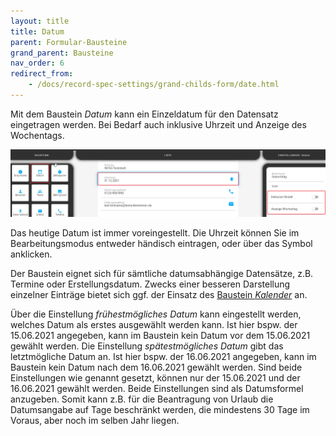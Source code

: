 ```yaml
---
layout: title
title: Datum
parent: Formular-Bausteine
grand_parent: Bausteine
nav_order: 6
redirect_from:
    - /docs/record-spec-settings/grand-childs-form/date.html
---
```


Mit dem Baustein _Datum_ kann ein Einzeldatum für den Datensatz eingetragen werden. Bei Bedarf auch inklusive Uhrzeit und Anzeige des Wochentags.

![date](\assets\record-spec-settings\1date.png 'date')

Das heutige Datum ist immer voreingestellt.
Die Uhrzeit können Sie im Bearbeitungsmodus entweder händisch eintragen, oder über das Symbol anklicken.

Der Baustein eignet sich für sämtliche datumsabhängige Datensätze, z.B. Termine oder Erstellungsdatum.
Zwecks einer besseren Darstellung einzelner Einträge bietet sich ggf. der Einsatz des [Baustein _Kalender_](/docs/record-spec-settings/grand-child-expanded/calender.html) an.

Über die Einstellung _frühestmögliches Datum_ kann eingestellt werden, welches Datum als erstes ausgewählt werden kann.
Ist hier bspw. der 15.06.2021 angegeben, kann im Baustein kein Datum vor dem 15.06.2021 gewählt werden.
Die Einstellung _spätestmögliches Datum_ gibt das letztmögliche Datum an.
Ist hier bspw. der 16.06.2021 angegeben, kann im Baustein kein Datum nach dem 16.06.2021 gewählt werden.
Sind beide Einstellungen wie genannt gesetzt, können nur der 15.06.2021 und der 16.06.2021 gewählt werden.
Beide Einstellungen sind als Datumsformel anzugeben. Somit kann z.B. für die Beantragung von Urlaub die Datumsangabe auf Tage beschränkt werden, die mindestens 30 Tage im Voraus, aber noch im selben Jahr liegen.
